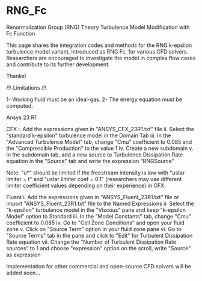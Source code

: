 # RNG_Fc
Renormalization Group (RNG) Theory Turbulence Model Modification with Fc Function

This page shares the integration codes and methods for the RNG k-epsilon turbulence model variant, introduced as RNG Fc, for various CFD solvers. 
Researchers are encouraged to investigate the model in complex flow cases and contribute to its further development.

Thanks!

/!\ Limitations /!\

1- Working fluid must be an ideal-gas.
2- The energy equation must be computed.


  Ansys 23 R1

  CFX
i.    Add the expressions given in "ANSYS_CFX_23R1.txt" file
ii.   Select the "standard k-epsilon" turbulence model in the Domain Tab
iii.  In the "Advanced Turbulence Model" tab, change "Cmu" coefficient to 0.085 and the "Compressible Production" to the value 1
iv.   Create a new subdomain
v.    In the subdomain tab, add a new source to Turbulence Dissipation Rate equation in the "Source" tab and write the expression "RNGSource"

Note: "u*" should be limited if the freestream intensity is low with "ustar limiter = t" and "ustar limiter coef = 0.1" (researchers may use different limiter coefficient values depending on their experience) in CFX.

  Fluent
i.    Add the expressions given in "ANSYS_Fluent_23R1.txt" file or import "ANSYS_Fluent_23R1.txt" file to the Named Expressions
ii.   Select the "k-epsilon" turbulence model in the "Viscous" pane and keep "k-epsilon Model" option to Standard
iii.  In the "Model Constants" tab, change "Cmu" coefficient to 0.085
iv.   Go to "Cell Zone Conditions" and open your fluid zone
v.    Click on "Source Term" option in your fluid zone pane
vi.   Go to "Source Terms" tab in the pane and click to "Edit" for Turbulent Dissipation Rate equation
vii.  Change the "Number of Turbulent Dissipation Rate sources" to 1 and choose "expression" option on the scroll, write "Source" as expression

Implementation for other commercial and open-source CFD solvers will be added soon...

